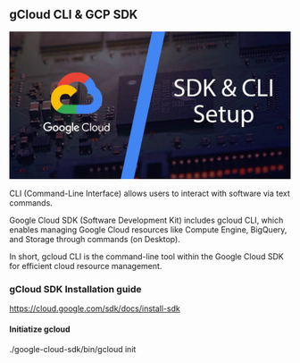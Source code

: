 ## gCloud CLI & GCP SDK

![alt text](Images/CLI%20&%20SDK.png)

CLI (Command-Line Interface) allows users to interact with software via text commands.

Google Cloud SDK (Software Development Kit) includes gcloud CLI, which enables managing Google Cloud resources like Compute Engine, BigQuery, and Storage through commands (on Desktop).

In short, gcloud CLI is the command-line tool within the Google Cloud SDK for efficient cloud resource management.

### gCloud SDK Installation guide

https://cloud.google.com/sdk/docs/install-sdk

#### Initiatize gcloud
./google-cloud-sdk/bin/gcloud init

